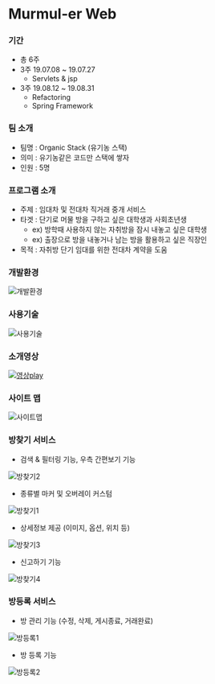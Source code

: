 # Murmul-er Web
### 기간
- 총 6주
- 3주 19.07.08 ~ 19.07.27
  - Servlets & jsp
- 3주 19.08.12 ~ 19.08.31
  - Refactoring
  - Spring Framework
### 팀 소개
- 팀명 : Organic Stack (유기농 스택)
- 의미 : 유기농같은 코드만 스택에 쌓자
- 인원 : 5명
### 프로그램 소개
- 주제 : 임대차 및 전대차 직거래 중개 서비스
- 타겟 : 단기로 머물 방을 구하고 싶은 대학생과 사회초년생
  - ex) 방학때 사용하지 않는 자취방을 잠시 내놓고 싶은 대학생
  - ex) 출장으로 방을 내놓거나 남는 방을 활용하고 싶은 직장인
- 목적 : 자취방 단기 임대를 위한 전대차 계약을 도움
### 개발환경
![개발환경](https://user-images.githubusercontent.com/53414240/74587702-5fde8d00-5039-11ea-87dd-b4f2f0685721.PNG)
### 사용기술
![사용기술](https://user-images.githubusercontent.com/53414240/74588153-70910200-503d-11ea-8225-2857dd1d3ece.PNG)
### 소개영상
[![영상play](https://user-images.githubusercontent.com/53414240/74589518-55c48a80-5049-11ea-97f0-262f427a4210.png)](https://www.youtube.com/watch?v=INiKFJm6bIk)
### 사이트 맵
![사이트맵](https://user-images.githubusercontent.com/53414240/74589534-6d9c0e80-5049-11ea-83e1-3c9d56dd3d20.PNG)
### 방찾기 서비스
- 검색 & 필터링 기능, 우측 간편보기 기능

![방찾기2](https://user-images.githubusercontent.com/53414240/74590254-32510e00-5050-11ea-9ae2-99da38cba476.png)
- 종류별 마커 및 오버레이 커스텀

![방찾기1](https://user-images.githubusercontent.com/53414240/74590177-56f8b600-504f-11ea-8665-4e98e9dfc914.PNG)
- 상세정보 제공 (이미지, 옵션, 위치 등)

![방찾기3](https://user-images.githubusercontent.com/53414240/74590385-40535e80-5051-11ea-91b3-b648600c8061.PNG)
- 신고하기 기능

![방찾기4](https://user-images.githubusercontent.com/53414240/74590442-c1aaf100-5051-11ea-9c6a-9e19dbbcd62b.PNG)
### 방등록 서비스
- 방 관리 기능 (수정, 삭제, 게시종료, 거래완료)

![방등록1](https://user-images.githubusercontent.com/53414240/74590487-3716c180-5052-11ea-804f-82e43334e045.PNG)
- 방 등록 기능

![방등록2](https://user-images.githubusercontent.com/53414240/74590531-98d72b80-5052-11ea-9f60-a8676a836925.PNG)
